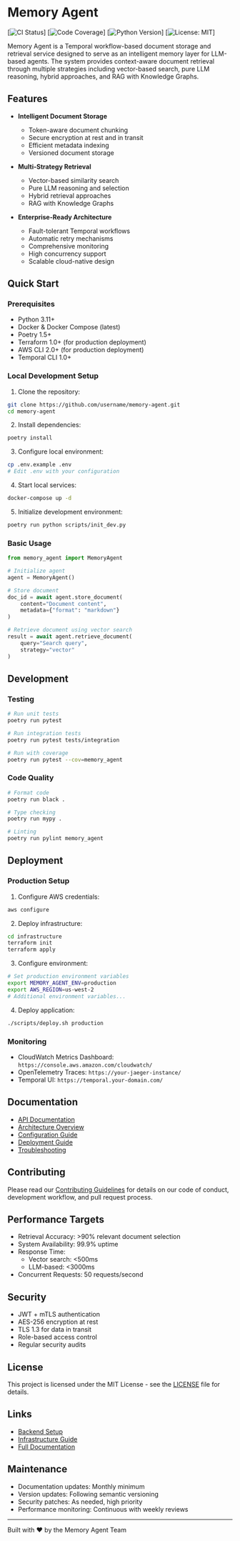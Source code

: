 # Memory Agent

[![CI Status](https://github.com/username/memory-agent/workflows/ci/badge.svg)]
[![Code Coverage](https://codecov.io/gh/username/memory-agent/branch/main/graph/badge.svg)]
[![Python Version](https://img.shields.io/badge/python-3.11%2B-blue.svg)]
[![License: MIT](https://img.shields.io/badge/License-MIT-yellow.svg)]

Memory Agent is a Temporal workflow-based document storage and retrieval service designed to serve as an intelligent memory layer for LLM-based agents. The system provides context-aware document retrieval through multiple strategies including vector-based search, pure LLM reasoning, hybrid approaches, and RAG with Knowledge Graphs.

## Features

- **Intelligent Document Storage**
  - Token-aware document chunking
  - Secure encryption at rest and in transit
  - Efficient metadata indexing
  - Versioned document storage

- **Multi-Strategy Retrieval**
  - Vector-based similarity search
  - Pure LLM reasoning and selection
  - Hybrid retrieval approaches
  - RAG with Knowledge Graphs

- **Enterprise-Ready Architecture**
  - Fault-tolerant Temporal workflows
  - Automatic retry mechanisms
  - Comprehensive monitoring
  - High concurrency support
  - Scalable cloud-native design

## Quick Start

### Prerequisites

- Python 3.11+
- Docker & Docker Compose (latest)
- Poetry 1.5+
- Terraform 1.0+ (for production deployment)
- AWS CLI 2.0+ (for production deployment)
- Temporal CLI 1.0+

### Local Development Setup

1. Clone the repository:
```bash
git clone https://github.com/username/memory-agent.git
cd memory-agent
```

2. Install dependencies:
```bash
poetry install
```

3. Configure local environment:
```bash
cp .env.example .env
# Edit .env with your configuration
```

4. Start local services:
```bash
docker-compose up -d
```

5. Initialize development environment:
```bash
poetry run python scripts/init_dev.py
```

### Basic Usage

```python
from memory_agent import MemoryAgent

# Initialize agent
agent = MemoryAgent()

# Store document
doc_id = await agent.store_document(
    content="Document content",
    metadata={"format": "markdown"}
)

# Retrieve document using vector search
result = await agent.retrieve_document(
    query="Search query",
    strategy="vector"
)
```

## Development

### Testing

```bash
# Run unit tests
poetry run pytest

# Run integration tests
poetry run pytest tests/integration

# Run with coverage
poetry run pytest --cov=memory_agent
```

### Code Quality

```bash
# Format code
poetry run black .

# Type checking
poetry run mypy .

# Linting
poetry run pylint memory_agent
```

## Deployment

### Production Setup

1. Configure AWS credentials:
```bash
aws configure
```

2. Deploy infrastructure:
```bash
cd infrastructure
terraform init
terraform apply
```

3. Configure environment:
```bash
# Set production environment variables
export MEMORY_AGENT_ENV=production
export AWS_REGION=us-west-2
# Additional environment variables...
```

4. Deploy application:
```bash
./scripts/deploy.sh production
```

### Monitoring

- CloudWatch Metrics Dashboard: `https://console.aws.amazon.com/cloudwatch/`
- OpenTelemetry Traces: `https://your-jaeger-instance/`
- Temporal UI: `https://temporal.your-domain.com/`

## Documentation

- [API Documentation](./docs/api.md)
- [Architecture Overview](./docs/architecture.md)
- [Configuration Guide](./docs/configuration.md)
- [Deployment Guide](./docs/deployment.md)
- [Troubleshooting](./docs/troubleshooting.md)

## Contributing

Please read our [Contributing Guidelines](CONTRIBUTING.md) for details on our code of conduct, development workflow, and pull request process.

## Performance Targets

- Retrieval Accuracy: >90% relevant document selection
- System Availability: 99.9% uptime
- Response Time: 
  - Vector search: <500ms
  - LLM-based: <3000ms
- Concurrent Requests: 50 requests/second

## Security

- JWT + mTLS authentication
- AES-256 encryption at rest
- TLS 1.3 for data in transit
- Role-based access control
- Regular security audits

## License

This project is licensed under the MIT License - see the [LICENSE](LICENSE) file for details.

## Links

- [Backend Setup](src/backend/README.md)
- [Infrastructure Guide](infrastructure/README.md)
- [Full Documentation](./docs)

## Maintenance

- Documentation updates: Monthly minimum
- Version updates: Following semantic versioning
- Security patches: As needed, high priority
- Performance monitoring: Continuous with weekly reviews

---
Built with ❤️ by the Memory Agent Team